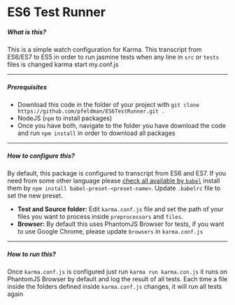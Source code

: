 # ES6 Test Runner

##### What is this?

This is a simple watch configuration for Karma. This transcript from ES6/ES7 to ES5 in order to run jasmine tests when any line in `src` or `tests` files is changed
karma start my.conf.js

---

##### Prerequisites

* Download this code in the folder of your project with `git clone https://github.com/pfeldman/ES6TestRunner.git .`
* NodeJS (`npm` to install packages)
* Once you have both, navigate to the folder you have download the code and run `npm install` in order to download all packages

---

##### How to configure this?

By default, this package is configured to transcript from ES6 and ES7. If you need from some other language please [check all available by `babel`](https://babeljs.io/docs/plugins/) install them by `npm install babel-preset-<preset-name>`. Update `.babelrc` file to set the new preset.

* __Test and Source folder:__ Edit `karma.conf.js` file and set the path of your files you want to process inside `preprocessors` and `files`.
* __Browser:__ By default this uses PhantomJS Browser for tests, if you want to use Google Chrome, please update `browsers` in `karma.conf.js`

---

##### How to run this?

Once `karma.conf.js` is configured just run `karma run karma.con.js` it runs on PhantomJS Browser by default and log the result of all tests. Each time a file inside the folders defined inside `karma.conf.js` changes, it will run all tests again
